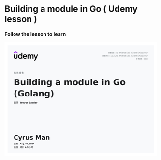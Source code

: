 # Building a module in Go ( Udemy lesson )

### Follow the lesson to learn

<img width="800" alt="Certificate" src="https://github.com/cyrusmanosa/Toolkit/blob/f6dad3b9c86381034c4af6b84e7b29998e156a97/Building_a_module_in_Go.jpg">
